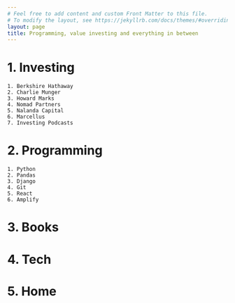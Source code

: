 ```yaml
---
# Feel free to add content and custom Front Matter to this file.
# To modify the layout, see https://jekyllrb.com/docs/themes/#overriding-theme-defaults
layout: page
title: Programming, value investing and everything in between
---
```


# 1.  Investing
    1. Berkshire Hathaway
    2. Charlie Munger
    3. Howard Marks
    4. Nomad Partners
    5. Nalanda Capital 
    6. Marcellus
    7. Investing Podcasts
    

# 2. Programming
    1. Python
    2. Pandas
    3. Django
    4. Git
    5. React
    6. Amplify


# 3. Books

# 4. Tech

# 5. Home
